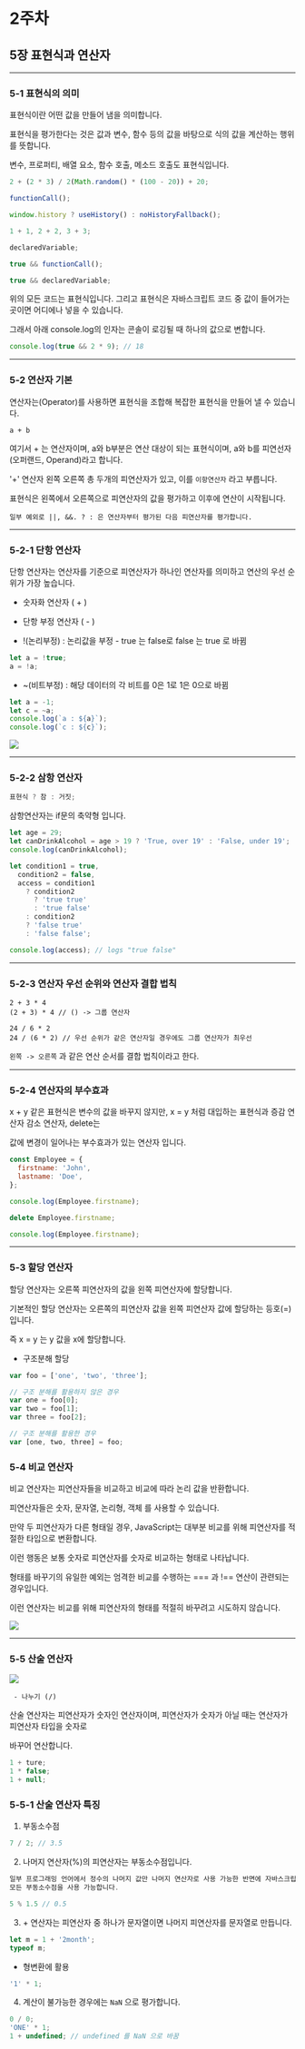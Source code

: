 # 2주차

## 5장 표현식과 연산자

---

### 5-1 표현식의 의미

표현식이란 어떤 값을 만들어 냄을 의미합니다.

표현식을 평가한다는 것은 값과 변수, 함수 등의 값을 바탕으로 식의 값을 계산하는 행위를 뜻합니다.

변수, 프로퍼티, 배열 요소, 함수 호출, 메소드 호출도 표현식입니다.

```js
2 + (2 * 3) / 2(Math.random() * (100 - 20)) + 20;

functionCall();

window.history ? useHistory() : noHistoryFallback();

1 + 1, 2 + 2, 3 + 3;

declaredVariable;

true && functionCall();

true && declaredVariable;
```

위의 모든 코드는 표현식입니다. 그리고 표현식은 자바스크립트 코드 중 값이 들어가는 곳이면 어디에나 넣을 수 있습니다.

그래서 아래 console.log의 인자는 콘솔이 로깅될 때 하나의 값으로 변합니다.

```js
console.log(true && 2 * 9); // 18
```

---

### 5-2 연산자 기본

연산자는(Operator)를 사용하면 표현식을 조합해 복잡한 표현식을 만들어 낼 수 있습니다.

```
a + b
```

여기서 + 는 연산자이며, a와 b부분은 연산 대상이 되는 표현식이며, a와 b를 피연선자(오퍼랜드, Operand)라고 합니다.

'+' 연산자 왼쪽 오른쪽 총 두개의 피연산자가 있고, 이를 `이항연산자` 라고 부릅니다.

표현식은 왼쪽에서 오른쪽으로 피연산자의 값을 평가하고 이후에 연산이 시작됩니다.

```
일부 예외로 ||, &&. ? : 은 연산자부터 평가된 다음 피연산자를 평가합니다.
```

---

### 5-2-1 단항 연산자

단항 연산자는 연산자를 기준으로 피연산자가 하나인 연산자를 의미하고 연산의 우선 순위가 가장 높습니다.

- 숫자화 연산자 ( + )

- 단항 부정 연산자 ( - )

- !(논리부정) : 논리값을 부정 - true 는 false로 false 는 true 로 바뀜

```js
let a = !true;
a = !a;
```

- ~(비트부정) : 해당 데이터의 각 비트를 0은 1로 1은 0으로 바뀜

```js
let a = -1;
let c = ~a;
console.log(`a : ${a}`);
console.log(`c : ${c}`);
```

<img src="./not.jpg">

---

### 5-2-2 삼항 연산자

```js
표현식 ? 참 : 거짓;
```

삼항연산자는 if문의 축약형 입니다.

```js
let age = 29;
let canDrinkAlcohol = age > 19 ? 'True, over 19' : 'False, under 19';
console.log(canDrinkAlcohol);
```

```js
let condition1 = true,
  condition2 = false,
  access = condition1
    ? condition2
      ? 'true true'
      : 'true false'
    : condition2
    ? 'false true'
    : 'false false';

console.log(access); // logs "true false"
```

---

### 5-2-3 연산자 우선 순위와 연산자 결합 법칙

```
2 + 3 * 4
(2 + 3) * 4 // () -> 그룹 연산자

24 / 6 * 2
24 / (6 * 2) // 우선 순위가 같은 연산자일 경우에도 그룹 연산자가 최우선
```

`왼쪽 -> 오른쪽` 과 같은 연산 순서를 결합 법칙이라고 한다.

---

### 5-2-4 연산자의 부수효과

x + y 같은 표현식은 변수의 값을 바꾸지 않지만, x = y 처럼 대입하는 표현식과 증감 연산자 감소 연산자, delete는

값에 변경이 일어나는 부수효과가 있는 연산자 입니다.

```js
const Employee = {
  firstname: 'John',
  lastname: 'Doe',
};

console.log(Employee.firstname);

delete Employee.firstname;

console.log(Employee.firstname);
```

---

### 5-3 할당 연산자

할당 연산자는 오른쪽 피연산자의 값을 왼쪽 피연산자에 할당합니다.

기본적인 할당 연산자는 오른쪽의 피연산자 값을 왼쪽 피연산자 값에 할당하는 등호(=) 입니다.

즉 x = y 는 y 값을 x에 할당합니다.

- 구조분해 할당

```js
var foo = ['one', 'two', 'three'];

// 구조 분해를 활용하지 않은 경우
var one = foo[0];
var two = foo[1];
var three = foo[2];

// 구조 분해를 활용한 경우
var [one, two, three] = foo;
```

### 5-4 비교 연산자

비교 연산자는 피연산자들을 비교하고 비교에 따라 논리 값을 반환합니다.

피연산자들은 숫자, 문자열, 논리형, 객체 를 사용할 수 있습니다.

만약 두 피연산자가 다른 형태일 경우, JavaScript는 대부분 비교를 위해 피연산자를 적절한 타입으로 변환합니다.

이런 행동은 보통 숫자로 피연산자를 숫자로 비교하는 형태로 나타납니다.

형태를 바꾸기의 유일한 예외는 엄격한 비교를 수행하는 === 과 !== 연산이 관련되는 경우입니다.

이런 연산자는 비교를 위해 피연산자의 형태를 적절히 바꾸려고 시도하지 않습니다.

<img src="./comparison.jpg">

---

### 5-5 산술 연산자

<img src="./arithmetic.jpg">

```
 - 나누기 (/)
```

산술 연산자는 피연산자가 숫자인 연산자이며, 피연산자가 숫자가 아닐 때는 연산자가 피연산자 타입을 숫자로

바꾸어 연산합니다.

```js
1 + ture;
1 * false;
1 + null;
```

### 5-5-1 산술 연산자 특징

1. 부동소수점

```js
7 / 2; // 3.5
```

2. 나머지 연산자(%)의 피연산자는 부동소수점입니다.

```js
일부 프로그래밍 언어에서 정수의 나머지 값만 나머지 연산자로 사용 가능한 반면에 자바스크립트에선
모든 부동소수점을 사용 가능합니다.

5 % 1.5 // 0.5
```

3. \+ 연산자는 피연산자 중 하나가 문자열이면 나머지 피연산자를 문자열로 만듭니다.

```js
let m = 1 + '2month';
typeof m;
```

- 형변환에 활용

```js
'1' * 1;
```

4. 계산이 불가능한 경우에는 `NaN` 으로 평가합니다.

```js
0 / 0;
'ONE' * 1;
1 + undefined; // undefined 를 NaN 으로 바꿈
```
